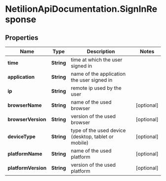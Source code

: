# NetilionApiDocumentation.SignInResponse

## Properties
Name | Type | Description | Notes
------------ | ------------- | ------------- | -------------
**time** | **String** | time at which the user signed in | 
**application** | **String** | name of the application the user signed in | 
**ip** | **String** | remote ip used by the user | 
**browserName** | **String** | name of the used browser | [optional] 
**browserVersion** | **String** | version of the used browser | [optional] 
**deviceType** | **String** | type of the used device (desktop, tablet or mobile) | [optional] 
**platformName** | **String** | name of the used platform | [optional] 
**platformVersion** | **String** | version of the used platform | [optional] 


